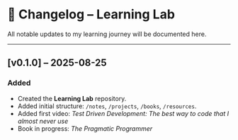 # 📜 Changelog – Learning Lab

All notable updates to my learning journey will be documented here.

---

## [v0.1.0] – 2025-08-25

### Added

- Created the **Learning Lab** repository.
- Added initial structure: `/notes`, `/projects`, `/books`, `/resources`.
- Added first video: _Test Driven Development: The best way to code that I almost never use_
- Book in progress: _The Pragmatic Programmer_
